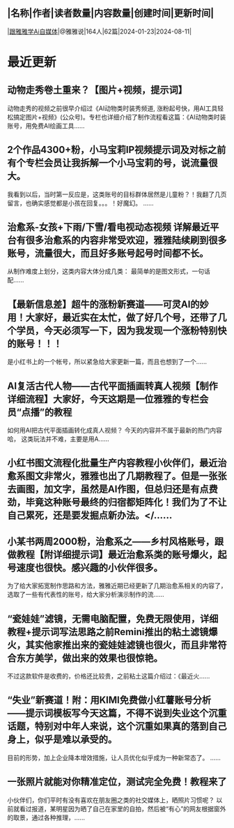 |名称|作者|读者数量|内容数量|创建时间|更新时间|
---
|[跟雅雅学Ai自媒体](https://xiaobot.net/p/yys?refer=0b133df9-27dc-423b-8101-639049001c13)|@雅雅说|164人|62篇|2024-01-23|2024-08-11|

# 最近更新
## 动物走秀卷土重来？【图片+视频，提示词】
动物走秀的视频之前很早介绍过《AI动物类时装秀频道, 涨粉起号快，用AI工具轻松搞定图片+视频》(公众号)。专栏也详细介绍了制作流程看这篇：《AI动物类时装账号，用免费AI绘画工具......
## 2个作品4300+粉，小马宝莉IP视频提示词及对标之前有个专栏会员让我拆解一个小马宝莉的号，说流量很大。
我看到以后，当时第一反应是，这类账号的目标群体居然是儿童粉？！我翻了几页留言，也确实感觉都是小孩在回复。。。！好魔幻。
......
## 治愈系-女孩+下雨/下雪/看电视动态视频 详解最近平台有很多治愈系的内容非常受欢迎，雅雅陆续刷到很多账号，流量很大，而且好多账号起号时间都不长。
从制作难度上划分，这类内容大体分成几类：
最简单的是图文形式，一句话配......
## 【最新信息差】超牛的涨粉新赛道——可灵AI的妙用！大家好，最近实在太忙，做了好几个号，还带了几个学员，今天必须写一下，因为我发现一个涨粉特别快的账号！！！

是小红书上的一个帐号，所以紧急给大家更新一篇，而且也想到了一个......
## AI复活古代人物——古代平面插画转真人视频【制作详细流程】大家好，今天这期是一位雅雅的专栏会员“点播”的教程
如何用AI把古代平面插画转化成真人视频？
今天的内容并不属于最新的热门内容哈，
这类玩法并不难，主要是用A......
## 小红书图文流程化批量生产内容教程小伙伴们，最近治愈系图文非常火，雅雅也出了几期教程了。但是一张张去画图，加文字，虽然是AI作图，但总归还是有点费劲，毕竟这种账号最终的归宿都矩阵化！我们为了不让自己累死，还是要发掘点新办法。</......
## 小某书两周2000粉，治愈系之——乡村风格账号，跟做教程【附详细提示词】最近治愈系类的账号爆火，起号速度也很快。感兴趣的小伙伴很多。
为了给大家拓宽制作思路和方法，雅雅近期已经更新了几期治愈系相关的内容了，选取了一些有代表性的账号，给大家分析演示制作的流......
## “瓷娃娃”滤镜，无需电脑配置，免费无限使用，详细教程+提示词写法思路​之前Remini推出的粘土滤镜爆火，其实他家推出来的瓷娃娃滤镜也很火，而且非常符合东方美学，做出来的效果也很惊艳。
不过这款软件是收费的，价格还比较贵，之前粘土这篇介绍过：《最近火......
## “失业”新赛道！附：用KIMI免费做小红薯账号分析——提示词模板写今天这篇，不得不说到失业这个沉重话题，特别对中年人来说，这个沉重如果真的落到自己身上，似乎是难以承受的。
目前的形势，加上企业降本增效措施，让人员优化似乎成为一种新常态了。
......
## 一张照片就能对你精准定位，测试完全免费！教程来了
小伙伴们，你们平时有没有喜欢在朋友圈之类的社交媒体上，晒照片习惯呢？
以前就看过报道，某明星因为晒了自己在家里的自拍，然后被“有心”的网友根据窗外的取景，通过各种推理，......

